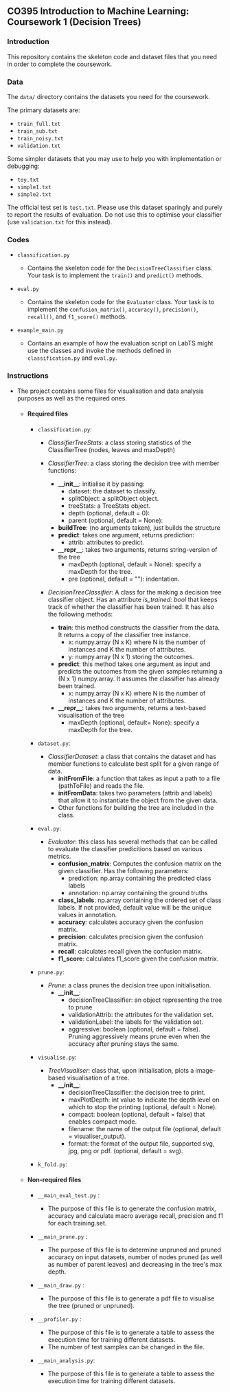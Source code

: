 ## CO395 Introduction to Machine Learning: Coursework 1 (Decision Trees)

### Introduction

This repository contains the skeleton code and dataset files that you need 
in order to complete the coursework.

### Data

The ``data/`` directory contains the datasets you need for the coursework.

The primary datasets are:
- ``train_full.txt``
- ``train_sub.txt``
- ``train_noisy.txt``
- ``validation.txt``

Some simpler datasets that you may use to help you with implementation or 
debugging:
- ``toy.txt``
- ``simple1.txt``
- ``simple2.txt``

The official test set is ``test.txt``. Please use this dataset sparingly and 
purely to report the results of evaluation. Do not use this to optimise your 
classifier (use ``validation.txt`` for this instead). 


### Codes

- ``classification.py``

	* Contains the skeleton code for the ``DecisionTreeClassifier`` class. Your task 
is to implement the ``train()`` and ``predict()`` methods.


- ``eval.py``

	* Contains the skeleton code for the ``Evaluator`` class. Your task is to 
implement the ``confusion_matrix()``, ``accuracy()``, ``precision()``, 
``recall()``, and ``f1_score()`` methods.


- ``example_main.py``

	* Contains an example of how the evaluation script on LabTS might use the classes
and invoke the methods defined in ``classification.py`` and ``eval.py``.


### Instructions
- The project contains some files for visualisation and data analysis purposes as well as the required ones.

    - #### Required files 
        -  `classification.py`:
            - <em>ClassifierTreeStats</em>: a class storing statistics of the ClassifierTree (nodes, leaves and maxDepth)
            - <em>ClassifierTree</em>: a class storing the decision tree 		with member functions:
             	- **\_\_init__**: initialise it by passing: 
                    - dataset: the dataset to classify.
                    - splitObject: a splitObject object.
                    - treeStats: a TreeStats object.
                    - depth (optional, default = 0):
                    - parent (optional, default = None):
          		- **buildTree**: (no arguments taken), just builds the structure
			    - **predict**: takes one argument, returns prediction:
    			    - attrib: attributes to predict.
  			    - **\_\_repr__**: takes two arguments, returns string-version of the tree
    			    - maxDepth (optional, default = None): specify a maxDepth for the tree.
    			    - pre (optional, default = ""): indentation. 
     	
		 
		    - <em>DecisionTreeClassifier</em>:  A class for the making a decision tree classifier object. Has an attribute <em> is_trained: bool </em> that keeps track of whether the classifier has been trained. It has also the following methods:
         	    
         	    - **train**: this method constructs the classifier from the data. It returns a copy of the classifier tree instance.
				    - x: numpy.array (N x K) where N is the number of instances and K the number of attributes.
				    - y: numpy.array (N x 1) storing the outcomes.   
    			- **predict**: this method takes one argument as input and predicts the outcomes from the given samples returning a (N x 1) numpy.array. It assumes the classifier has already been trained.
             	    - x: numpy.array (N x K) where N is the number of instances and K the number of attributes.
    			- **\_\_repr__**: takes two arguments, returns a text-based visualisation of the tree
    			    - maxDepth (optional, default= None): specify a maxDepth for the tree.
    
	    -  `dataset.py`: 
            - <em>ClassifierDataset</em>: a class that contains the dataset and has member functions to calculate best split for a given range of data.
                - **initFromFile**: a function that takes as input a path to a file (pathToFile) and reads the file.
                - **initFromData**: takes two parameters (attrib and labels) that allow it to instantiate the object from the given data.  
                - Other functions for building the tree are included in the class.
	    -  `eval.py`:
      	    - <em>Evaluator</em>: this class has several methods that can be called to evaluate the classifier predicitions based on various metrics.
        	    - **confusion_matrix**: Computes the confusion matrix on the given classifier. Has the following parameters:
            	    - prediction: np.array containing the predicted class labels
            	    - annotation: np.array containing the ground truths
            	- **class_labels**: np.array containing the ordered set of class labels. If not provided, default value will be the unique values in annotation. 
        	    - **accuracy**: calculates accuracy given the confusion matrix.
        	    - **precision**: calculates precision given the confusion matrix.
            	- **recall**: calculates recall given the confusion matrix.
        		- **f1_score**: calculates f1_score given the confusion matrix.
    
	    -  `prune.py`:
            -  <em>Prune</em>: a class prunes the decision tree upon initialisation.
                - **\_\_init__**:
                    - decisionTreeClassifier: an object representing the tree to prune
                    - validationAttrib: the attributes for the validation set.  
                    - validationLabel: the labels for the validation set.
                    - aggressive: boolean (optional, default = false). Pruning aggressively means prune even when the accuracy after pruning stays the same.
    
        -  `visualise.py`:
            -  <em>TreeVisualiser</em>: class that, upon initialisation, plots a image-based visualisation of a tree.
                - **\_\_init__**:
                    - decisionTreeClassifier: the decision tree to print.
                    - maxPlotDepth: int value to indicate the depth level on which to stop the printing (optional, default = None).
                    - compact: boolean (optional, default = false) that enables compact mode.
                    - filename: the name of the output file (optional, default = visualiser_output).
                    - format: the format of the output file, supported svg, jpg, png or pdf. (optional, default = svg).   
    
    	-  `k_fold.py`:   
  


    - #### Non-required files 
		- `__main_eval_test.py` :
			- The purpose of this file is to generate the confusion matrix, accuracy and calculate macro average recall, precision and f1 for each training.set. 

		- `__main_prune.py` :
			- The purpose of this file is to determine unpruned and pruned accuracy 	on input datasets, number of nodes pruned (as well as number of parent leaves) and decreasing in the tree's max depth.

		- `__main_draw.py` :
			- The purpose of this file is to generate a pdf file to visualise the tree (pruned or unpruned).

		-  `__profiler.py` :
			- The purpose of this file is to generate a table to assess the 	execution time for training different datasets.
			- The number of test samples can be changed in the file.

		-  `__main_analysis.py`:
			- The purpose of this file is to generate a table to assess the execution time for training different datasets.
